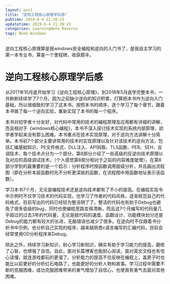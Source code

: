 ```yaml
---
layout: post
title: "逆向工程核心原理学后感"
pubtime: 2019-6-4 21:30:23
updatetime: 2019-6-4 21:30:23
categories: LearningNote Reverse
tags: Book Windows
---
```


逆向工程核心原理算是我windows安全编程和逆向的入门书了，是我自主学习的第一本专业书，算是一个里程碑，收获颇丰。


# 逆向工程核心原理学后感

 从2017年10月底开始学习《逆向工程核心原理》，到2018年5月底学完整本书，一共断断续续学了7个月。因为之前缺少逆向的知识积累，打算把本书作为逆向入门基础，所以很细致的学习了这本书。按照本书的顺序，逐个学习了每个章节，跟着本书做了每一个逆向实验，重新实现了本书的每一个程序。

本书对初学者十分友好，对代码中常用的技术的编程原理及应用都有详细的讲解，而且相对于《windows核心编程》，本书不深入探讨技术实现的系统内部原理，初学者学起来没有那么困难。本书重点在技术实现原理，对于逆向方法讲解十分简单。本书前7个部分主要讲常用的技术的实现原理以及针对该技术的逆向方法，包括汇编基础知识、PE文件格式、DLL注入、API钩取、TLS函数、PEB、SEH、反调技术，每个技术点分为一个部分。第8部分介绍了一些高级的反逆向技术原理以及对应的高级调试技术。（个人感觉第8部分相对于之前的内容难度陡增）。在第8部分学到的最重要的是一个启示：分析程序时按函数调用层级分析，并且画出流程图（即在分析本层函数时先不分析更深层的函数，在流程图中用函数地址表示该函数）。

学习本书7个月，无论是编程技术还是逆向技术都有了不小的提高。在编程实现书中示例时不仅学习技术的代码实现，也学习了作者的代码风格，逐渐规范自己的代码格式，目前写出的代码已经较为整洁明了了。整洁的代码也有助于Debug也避免了很多低级的bug，同时也使编程思路变得清晰。而且这7个月编写的代码量几乎超过的过去3年的代码量，无论是敲代码的速度、函数设计、功能模块划分还是Debug的能力都有较大的长进，无脑错误也减少了很多。在逆向时不仅跟着书分析书中示例，也分析自己实现的程序，越来越熟悉c语言编写的汇编代码，目前会经常使用OD分析程序来Debug。

除此之外，持续学习新知识，耐心学习新知识，确实有助于学习能力的提高，磨练了心智，也增强了自信。自此，面对长篇博客也能耐心阅读，面对英文文档也有信心读懂，就连游戏都玩的更溜了。分析能力的提高不仅反映在编程上，盖房子时也能比以前更好的分析红石电路了，也能更好的分析人物和故事。学习过程中需要不断的克服困难，成功克服困难带来的勇气增加了自信心，也使我有勇气去面对其他困难。